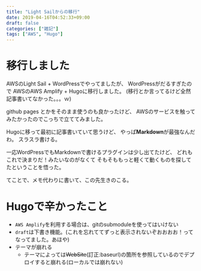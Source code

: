 ```yaml
---
title: "Light Sailからの移行"
date: 2019-04-16T04:52:33+09:00
draft: false
categories: ["雑記"]
tags: ["AWS", "Hugo"]
---
```

# 移行しました
AWSのLight Sail + WordPressでやってましたが、
WordPressがだるすぎたので
AWSのAWS Amplify + Hugoに移行しました。
(移行とか言ってるけど全然記事書いてなかった。。。ｗ)

github pages とかをそのまま使うのも良かったけど、
AWSのサービスを触ってみたかったのでこっちで立ててみました。

Hugoに移って最初に記事書いていて思うけど、
やっぱ**Markdown**が最強なんだわ。
スラスラ書ける。

一応WordPressでもMarkdownで書けるプラグインは少し出てたけど、
どれもこれで決まりだ！みたいなのがなくて
そもそももっと軽くて動くものを探してたということを悟った。

てことで、メモ代わりに書いて、この先生きのこる。

# Hugoで辛かったこと
- `AWS Amplify`を利用する場合は、gitのsubmoduleを使ってはいけない
- `draft`は下書き機能。(これを忘れててずっと表示されないぞおおおお！ってなってました。あほや)
- テーマが崩れる
    - テーマによっては~~WebSite~~(訂正:baseurl)の箇所を参照しているのでデプロイすると崩れる(ローカルでは崩れない)